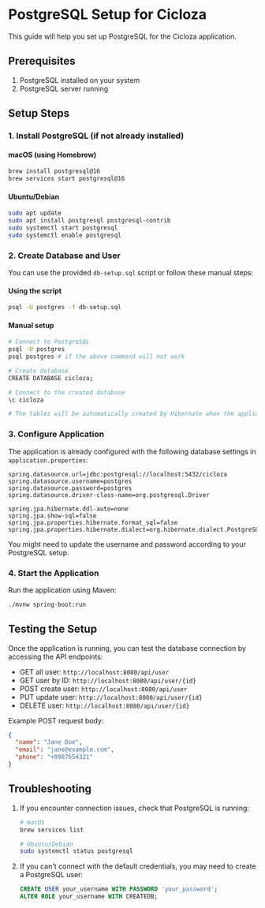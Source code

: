 # PostgreSQL Setup for Cicloza

This guide will help you set up PostgreSQL for the Cicloza application.

## Prerequisites

1. PostgreSQL installed on your system
2. PostgreSQL server running

## Setup Steps

### 1. Install PostgreSQL (if not already installed)

#### macOS (using Homebrew)
```bash
brew install postgresql@16
brew services start postgresql@16
```

#### Ubuntu/Debian
```bash
sudo apt update
sudo apt install postgresql postgresql-contrib
sudo systemctl start postgresql
sudo systemctl enable postgresql
```

### 2. Create Database and User

You can use the provided `db-setup.sql` script or follow these manual steps:

#### Using the script
```bash
psql -U postgres -f db-setup.sql
```

#### Manual setup
```bash
# Connect to PostgreSQL
psql -U postgres
psql postgres # if the above command will not work 

# Create database
CREATE DATABASE cicloza;

# Connect to the created database
\c cicloza

# The tables will be automatically created by Hibernate when the application starts
```

### 3. Configure Application

The application is already configured with the following database settings in `application.properties`:

```properties
spring.datasource.url=jdbc:postgresql://localhost:5432/cicloza
spring.datasource.username=postgres
spring.datasource.password=postgres
spring.datasource.driver-class-name=org.postgresql.Driver

spring.jpa.hibernate.ddl-auto=none
spring.jpa.show-sql=false
spring.jpa.properties.hibernate.format_sql=false
spring.jpa.properties.hibernate.dialect=org.hibernate.dialect.PostgreSQLDialect
```

You might need to update the username and password according to your PostgreSQL setup.

### 4. Start the Application

Run the application using Maven:

```bash
./mvnw spring-boot:run
```

## Testing the Setup

Once the application is running, you can test the database connection by accessing the API endpoints:

- GET all user: `http://localhost:8080/api/user`
- GET user by ID: `http://localhost:8080/api/user/{id}`
- POST create user: `http://localhost:8080/api/user`
- PUT update user: `http://localhost:8080/api/user/{id}`
- DELETE user: `http://localhost:8080/api/user/{id}`

Example POST request body:
```json
{
  "name": "Jane Doe",
  "email": "jane@example.com",
  "phone": "+0987654321"
}
```

## Troubleshooting

1. If you encounter connection issues, check that PostgreSQL is running:
   ```bash
   # macOS
   brew services list
   
   # Ubuntu/Debian
   sudo systemctl status postgresql
   ```

2. If you can't connect with the default credentials, you may need to create a PostgreSQL user:
   ```sql
   CREATE USER your_username WITH PASSWORD 'your_password';
   ALTER ROLE your_username WITH CREATEDB;
   ```